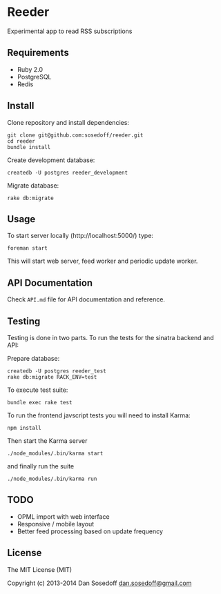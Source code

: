# Reeder

Experimental app to read RSS subscriptions

## Requirements

- Ruby 2.0
- PostgreSQL
- Redis

## Install

Clone repository and install dependencies:

```
git clone git@github.com:sosedoff/reeder.git
cd reeder
bundle install
```

Create development database:

```
createdb -U postgres reeder_development
```

Migrate database:

```
rake db:migrate
```

## Usage

To start server locally (http://localhost:5000/) type:

```
foreman start
```

This will start web server, feed worker and periodic update worker.

## API Documentation

Check `API.md` file for API documentation and reference.

## Testing

Testing is done in two parts. To run the tests for the sinatra backend and API:

Prepare database:

```
createdb -U postgres reeder_test
rake db:migrate RACK_ENV=test
```

To execute test suite:

```
bundle exec rake test
```

To run the frontend javscript tests you will need to install Karma:

```
npm install
```

Then start the Karma server

```
./node_modules/.bin/karma start
```

and finally run the suite

```
./node_modules/.bin/karma run
```

## TODO

- OPML import with web interface
- Responsive / mobile layout
- Better feed processing based on update frequency

## License

The MIT License (MIT)

Copyright (c) 2013-2014 Dan Sosedoff <dan.sosedoff@gmail.com>
